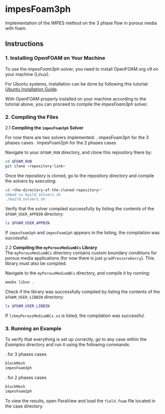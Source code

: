 # impesFoam3ph
Implementation of the IMPES method on the 3 phase flow in porous media with foam.

## Instructions

### 1. Installing OpenFOAM on Your Machine
To use the *impesFoam3ph* solver, you need to install OpenFOAM.org v9 on your machine (Linux).

For Ubuntu systems, installation can be done by following this tutorial: [Ubuntu Installation Guide](https://openfoam.org/download/9-ubuntu/).

With OpenFOAM properly installed on your machine according to the tutorial above, you can proceed to compile the *impesFoam3ph* solver.

### 2. Compiling the Files

   2.1 **Compiling the `impesFoam3ph` Solver**  

   For now there are two solvers implemented:
   . impesFoam3ph for the 3 phases cases
   . impesFoam2ph for the 2 phases cases

   Navigate to your `$FOAM_RUN` directory, and clone this repository there by:
   ```bash
   cd $FOAM_RUN
   git clone <repository-link>
   ```

   Once the repository is cloned, go to the repository directory and compile the solvers by executing:
   ```bash
   cd <the-directory-of-the-cloned-repository>'
   chmod +x build_solvers.sh
   ./build_solvers.sh
   ```

   Verify that the solver compiled successfully by listing the contents of the `$FOAM_USER_APPBIN` directory:
   ```bash
   ls $FOAM_USER_APPBIN
   ```
   If `impesFoam3ph` and `impesFoam2ph` appears in the listing, the compilation was successful.

   2.2 **Compiling the `myPorousMediumBCs` Library**  
   The `myPorousMediumBCs` directory contains custom boundary conditions for porous media applications (for now there is just `gradPressureDarcy`). This library must also be compiled.

   Navigate to the `myPorousMediumBCs` directory, and compile it by running:
   ```bash
   wmake libso .
   ```

   Check if the library was successfully compiled by listing the contents of the `$FOAM_USER_LIBBIN` directory:
   ```bash
   ls $FOAM_USER_LIBBIN
   ```
   If `libmyPorousMediumBCs.so` is listed, the compilation was successful.

### 3. Running an Example

   To verify that everything is set up correctly, go to any case within the *Examples* directory and run it using the following commands:

   . for 3 phases cases
   ```bash
   blockMesh
   impesFoam3ph
   ```
   . for 2 phases cases
   ```bash
   blockMesh
   impesFoam2ph
   ```

   To view the results, open ParaView and load the `field.foam` file located in the case directory.


